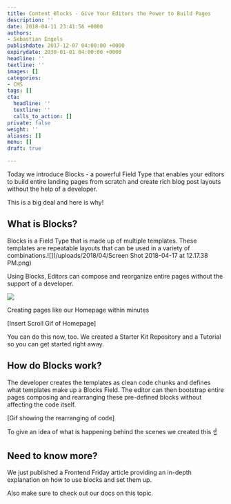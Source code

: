 ```yaml
---
title: Content Blocks - Give Your Editors the Power to Build Pages
description: ''
date: 2018-04-11 23:41:56 +0000
authors:
- Sebastian Engels
publishdate: 2017-12-07 04:00:00 +0000
expirydate: 2030-01-01 04:00:00 +0000
headline: ''
textline: ''
images: []
categories:
- CMS
tags: []
cta:
  headline: ''
  textline: ''
  calls_to_action: []
private: false
weight: ''
aliases: []
menu: []
draft: true

---
```

Today we introduce Blocks - a powerful Field Type that enables your editors to build entire landing pages from scratch and create rich blog post layouts without the help of a developer.

This is a big deal and here is why!

## What is Blocks?

Blocks is a Field Type that is made up of multiple templates. These templates are repeatable layouts that can be used in a variety of combinations.![](/uploads/2018/04/Screen Shot 2018-04-17 at 12.17.38 PM.png)

Using Blocks, Editors can compose and reorganize entire pages without the support of a developer.

![](/uploads/2018/04/block-compose.gif)

Creating pages like our Homepage within minutes

\[Insert Scroll Gif of Homepage\]

You can do this now, too. We created a Starter Kit Repository and a Tutorial so you can get started right away.

## How do Blocks work?

The developer creates the templates as clean code chunks and defines what templates make up a Blocks Field. The editor can then bootstrap entire pages composing and rearranging these pre-defined blocks without affecting the code itself.

\[Gif showing the rearranging of code\]

To give an idea of what is happening behind the scenes we created this :point_up:

## Need to know more?

We just published a Frontend Friday article providing an in-depth explanation on how to use blocks and set them up.

Also make sure to check out our docs on this topic.